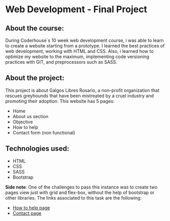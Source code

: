 # Web Development - Final Project

## About the course: 
During Coderhouse`s 10 week web development course, i was able to learn to create a website starting from a prototype. I learned the best practices of web development, working with HTML and CSS. Also, i learned how to optimize my website to the maximum, implementing code versioning practices with GIT, and preprocessors such as SASS.

## About the project: 
This project is about Galgos Libres Rosario, a non-profit organization that rescues greyhounds that have been mistreated by a cruel industry and promoting their adoption. This website has 5 pages:
- Home
- About us section
- Objective
- How to help
- Contact form (non functional)

## Technologies used: 
- HTML 
- CSS
- SASS
- Bootstrap


__Side note__: One of the challenges to pass this instance was to create two pages view just with grid and flex-box, without the help of bootstrap or other libraries. The links associated to this task are the following:

- [How to help page](https://macamrs.github.io/ProyectoFinal-GRID-Flexbox-/pages/colaborar.html)
- [Contact page](https://macamrs.github.io/ProyectoFinal-GRID-Flexbox-/pages/contacto.html)
